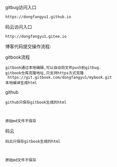 ###### 

gitbug访问入口

```
https://dongfangyu1.github.io
```

码云访问入口

```
http://dongfangyu1.gitee.io
```

博客代码提交操作流程:

gitbook流程

```
gitbook通过本地编辑,可以自动将文件push到gitbug.
gitbook仓库克隆地址,只支持https方式克隆
 https://git.gitbook.com/dongfangyu1/mybook.git
本地编译生成html
```





github



    github只保存gitbook生成的html



    原始md文件不保存







码云    



    码云只保存gitbook生成的html



    原始md文件不保存




